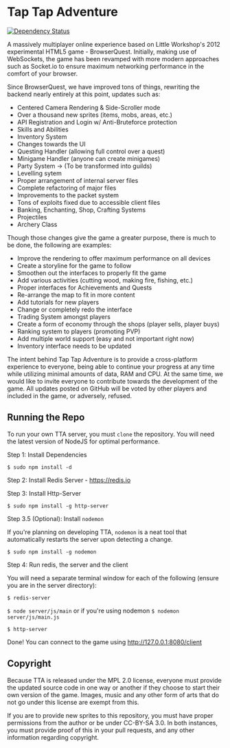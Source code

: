 # Tap Tap Adventure

[![Dependency Status](https://gemnasium.com/badges/github.com/Tach-Yon/Tap-Tap-Adventure.svg)](https://gemnasium.com/github.com/Tach-Yon/Tap-Tap-Adventure)

A massively multiplayer online experience based on Little Workshop's 2012 experimental HTML5 game - BrowserQuest. Initially, making use of WebSockets, the game has been revamped with more modern approaches such as Socket.io to ensure maximum networking performance in the comfort of your browser.

Since BrowserQuest, we have improved tons of things, rewriting the backend nearly entirely at this point, updates such as:

* Centered Camera Rendering & Side-Scroller mode
* Over a thousand new sprites (items, mobs, areas, etc.)
* API Registration and Login w/ Anti-Bruteforce protection
* Skills and Abilities
* Inventory System
* Changes towards the UI
* Questing Handler (allowing full control over a quest)
* Minigame Handler (anyone can create minigames)
* Party System -> (To be transformed into guilds)
* Levelling sytem
* Proper arrangement of internal server files
* Complete refactoring of major files
* Improvements to the packet system
* Tons of exploits fixed due to accessible client files
* Banking, Enchanting, Shop, Crafting Systems
* Projectiles
* Archery Class

Though those changes give the game a greater purpose, there is much to be done, the following are examples:

* Improve the rendering to offer maximum performance on all devices
* Create a storyline for the game to follow 
* Smoothen out the interfaces to properly fit the game
* Add various activities (cutting wood, making fire, fishing, etc.)
* Proper interfaces for Achievements and Quests
* Re-arrange the map to fit in more content
* Add tutorials for new players
* Change or completely redo the interface
* Trading System amongst players
* Create a form of economy through the shops (player sells, player buys)
* Ranking system to players (promoting PVP)
* Add multiple world support (easy and not important right now)
* Inventory interface needs to be updated

The intent behind Tap Tap Adventure is to provide a cross-platform experience to everyone, being able to continue your progress at any time while utilizing minimal amounts of data, RAM and CPU. At the same time, we would like to invite everyone to contribute towards the development of the game. All updates posted on GitHub will be voted by other players and included in the game, or adversely, refused.


## Running the Repo

To run your own TTA server, you must `clone` the repository. You will need the latest version of NodeJS for optimal performance.

Step 1: Install Dependencies

`$ sudo npm install -d`

Step 2: Install Redis Server - https://redis.io

Step 3: Install Http-Server

`$ sudo npm install -g http-server`

Step 3.5 (Optional): Install `nodemon`

If you're planning on developing TTA, `nodemon` is a neat tool that automatically restarts the server upon detecting a change.

`$ sudo npm install -g nodemon`

Step 4: Run redis, the server and the client

You will need a separate terminal window for each of the following (ensure you are in the server directory):

`$ redis-server`

`$ node server/js/main` or if you're using nodemon `$ nodemon server/js/main.js`

`$ http-server`

Done! You can connect to the game using http://127.0.0.1:8080/client


## Copyright

Because TTA is released under the MPL 2.0 license, everyone must provide the updated source code in one way or another if they choose to start their own version of the game. Images, music and any other form of arts that do not go under this license are exempt from this.

If you are to provide new sprites to this repository, you must have proper permissions from the author or be under CC-BY-SA 3.0. In both instances, you must provide proof of this in your pull requests, and any other information regarding copyright.
